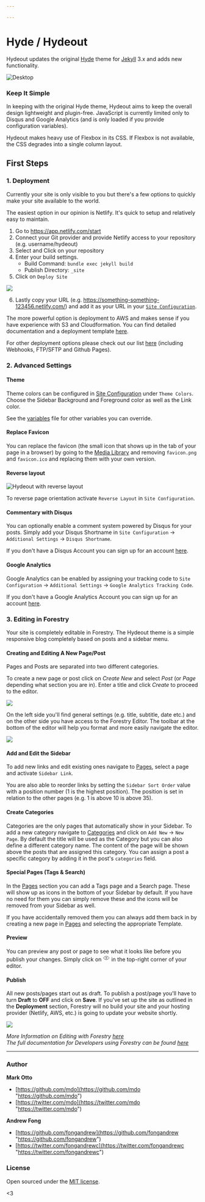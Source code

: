 ```yaml
---

---
```

# Hyde / Hydeout

Hydeout updates the original [Hyde](https://github.com/poole/hyde)
theme for [Jekyll](http://jekyllrb.com) 3.x and adds new functionality.

![Desktop](https://github.com/fongandrew/hydeout/blob/master/_screenshots/1.png?raw=true)

### Keep It Simple

In keeping with the original Hyde theme, Hydeout aims to keep the overall
design lightweight and plugin-free. JavaScript is currently limited only
to Disqus and Google Analytics (and is only loaded if you provide configuration
variables).

Hydeout makes heavy use of Flexbox in its CSS. If Flexbox is not available,
the CSS degrades into a single column layout.

## First Steps

### 1. Deployment

Currently your site is only visible to you but there's a few options to quickly make your site available to the world.

The easiest option in our opinion is Netlify. It's quick to setup and relatively easy to maintain.

1. Go to <a href="https://app.netlify.com/start" target="_blank">https://app.netlify.com/start</a>
2. Connect your Git provider and provide Netlify access to your repository (e.g. username/hydeout)
3. Select and Click on your repository
4. Enter your build settings.
   * Build Command: `bundle exec jekyll build`
   * Publish Directory: `_site`
5. Click on `Deploy Site`

![](https://forestry.io/img/theme/netlify-step-4.gif)

6. Lastly copy your URL (e.g. https://something-something-123456.netlify.com/) and add it as your URL in your [`Site Configuration`](#/pages/config-toml).

The more powerful option is deployment to AWS and makes sense if you have experience with S3 and Cloudformation. You can find detailed documentation and a deployment template [here](https://forestry.io/docs/hosting/s3-cloudfront-stack/).

For other deployment options please check out our list [here](https://forestry.io/docs/hosting/) (including Webhooks, FTP/SFTP and Github Pages).

### 2. Advanced Settings

#### Theme

Theme colors can be configured in [Site Configuration](#/pages/_config-yml) under `Theme Colors`. Choose the Sidebar Background and Foreground color as well as the Link color.

See the [variables](https://github.com/fongandrew/hydeout/blob/master/_sass/hydeout/_variables.scss) file for other variables you can override.

#### Replace Favicon

You can replace the favicon (the small icon that shows up in the tab of your page in a browser) by going to the [Media Library](#/media/) and removing `favicon.png` and `favicon.ico` and replacing them with your own version. 

#### Reverse layout

![Hydeout with reverse layout](https://f.cloud.github.com/assets/98681/1831230/42b0d3ac-7384-11e3-8d54-2065afd03f9e.png)

To reverse page orientation activate `Reverse Layout` in `Site Configuration`.

#### Commentary with Disqus

You can optionally enable a comment system powered by Disqus for your posts. Simply add your Disqus Shortname in `Site Configuration` -> `Additional Settings` -> `Disqus Shortname`.

If you don't have a Disqus Account you can sign up for an account [here](https://disqus.com/).

#### Google Analytics

Google Analytics can be enabled by assigning your tracking code to `Site Configuration` -> `Additional Settings` -> `Google Analytics Tracking Code`.

If you don't have a Google Analytics Account you can sign up for an account [here](https://marketingplatform.google.com/about/analytics/).

### 3. Editing in Forestry

Your site is completely editable in Forestry. The Hydeout theme is a simple responsive blog completely based on posts and a sidebar menu.

#### Creating and Editing A New Page/Post

Pages and Posts are separated into two different categories.

To create a new page or post click on *Create New* and select *Post* (or *Page* depending what section you are in). Enter a title and click *Create* to proceed to the editor. 

![](https://forestry.io/img/theme/create-new.png)

On the left side you'll find general settings (e.g. title, subtitle, date etc.) and on the other side you have access to the Forestry Editor. The toolbar at the bottom of the editor will help you format and more easily navigate the editor.

![](https://forestry.io/img/theme/toolbar.png)

#### Add and Edit the Sidebar

To add new links and edit existing ones navigate to [Pages](#/menus/main), select a page and activate `Sidebar Link`. 

You are also able to reorder links by setting the `Sidebar Sort Order` value with a position number (1 is the highest position). The position is set in relation to the other pages (e.g. 1 is above 10 is above 35).

#### Create Categories

Categories are the only pages that automatically show in your Sidebar. To add a new category navigate to [Categories](#/sections/categories/) and click on `Add New` -> `New Page`. By default the title will be used as the Category but you can also define a different category name. The content of the page will be shown above the posts that are assigned this category. You can assign a post a specific category by adding it in the post's `categories` field.

#### Special Pages (Tags & Search)

In the [Pages](#/sections/pages/) section you can add a Tags page and a Search page. These will show up as icons in the bottom of your Sidebar by default. If you have no need for them you can simply remove these and the icons will be removed from your Sidebar as well.

If you have accidentally removed them you can always add them back in by creating a new page in [Pages](#/sections/pages/) and selecting the appropriate Template.

#### Preview

You can preview any post or page to see what it looks like before you publish your changes. Simply click on <svg xmlns="http://www.w3.org/2000/svg" width="18" height="18" viewBox="0 0 24 24"><g fill="none" fill-rule="evenodd" stroke="currentcolor" stroke-width="1.2"><path d="M12 18c6 0 10-6 10-6s-4-6-10-6-10 6-10 6 4 6 10 6z"></path><circle cx="12" cy="12" r="2"></circle></g></svg> in the top-right corner of your editor.

#### Publish

All new posts/pages start out as draft. To publish a post/page you'll have to turn **Draft** to **OFF** and click on **Save**. If you've set up the site as outlined in the **Deployment** section, Forestry will no build your site and your hosting provider (Netlify, AWS, etc.) is going to update your website shortly.

![](https://forestry.io/img/theme/publish.png)

*More Information on Editing with Forestry [here](https://forestry.io/docs/editing/markdown-editor/)*  
*The full documentation for Developers using Forestry can be found [here](https://forestry.io/docs/)*

***

### Author

**Mark Otto**

* [https://github.com/mdo](https://github.com/mdo "https://github.com/mdo")
* [https://twitter.com/mdo](https://twitter.com/mdo "https://twitter.com/mdo")

**Andrew Fong**

* [https://github.com/fongandrew](https://github.com/fongandrew "https://github.com/fongandrew")
* [https://twitter.com/fongandrewc](https://twitter.com/fongandrewc "https://twitter.com/fongandrewc")

### License

Open sourced under the [MIT license](LICENSE.md).

<3